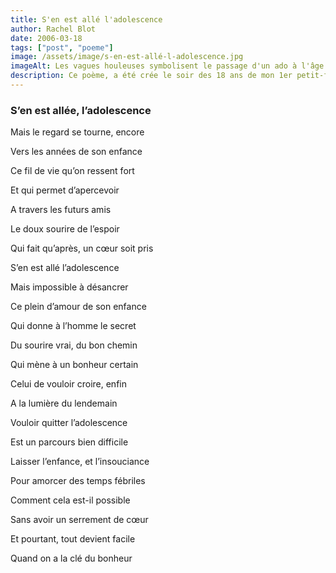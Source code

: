 ```yaml
---
title: S'en est allé l'adolescence
author: Rachel Blot
date: 2006-03-18
tags: ["post", "poeme"]
image: /assets/image/s-en-est-allé-l-adolescence.jpg
imageAlt: Les vagues houleuses symbolisent le passage d'un ado à l'âge adulte
description: Ce poème, a été crée le soir des 18 ans de mon 1er petit-fils
---
```



### S’en est allée, l’adolescence

Mais le regard se tourne, encore

Vers les années de son enfance

Ce fil de vie qu’on ressent fort

Et qui permet d’apercevoir

A travers les futurs amis

Le doux sourire de l’espoir

Qui fait qu’après, un cœur soit pris

S’en est allé l’adolescence

Mais impossible à désancrer

Ce plein d’amour de son enfance

Qui donne à l’homme le secret

Du sourire vrai, du bon chemin

Qui mène à un bonheur certain

Celui de vouloir croire, enfin

A la lumière du lendemain

Vouloir quitter l’adolescence

Est un parcours bien difficile

Laisser l’enfance, et l’insouciance

Pour amorcer des temps fébriles

Comment cela est-il possible

Sans avoir un serrement de cœur

Et pourtant, tout devient facile

Quand on a la clé du bonheur